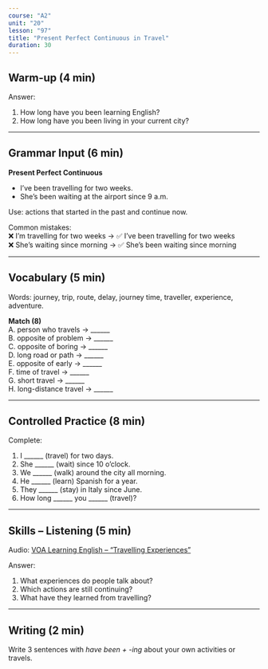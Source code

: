 ```yaml
---
course: "A2"
unit: "20"
lesson: "97"
title: "Present Perfect Continuous in Travel"
duration: 30
---
```


## Warm-up (4 min)
Answer:
1. How long have you been learning English?  
2. How long have you been living in your current city?  

-------

## Grammar Input (6 min)
**Present Perfect Continuous**  
- I’ve been travelling for two weeks.  
- She’s been waiting at the airport since 9 a.m.  

Use: actions that started in the past and continue now.  

Common mistakes:  
❌ I’m travelling for two weeks → ✅ I’ve been travelling for two weeks  
❌ She’s waiting since morning → ✅ She’s been waiting since morning  

-------

## Vocabulary (5 min)
Words: journey, trip, route, delay, journey time, traveller, experience, adventure.  

**Match (8)**  
A. person who travels → ______  
B. opposite of problem → ______  
C. opposite of boring → ______  
D. long road or path → ______  
E. opposite of early → ______  
F. time of travel → ______  
G. short travel → ______  
H. long-distance travel → ______  

-------

## Controlled Practice (8 min)
Complete:  
1. I ______ (travel) for two days.  
2. She ______ (wait) since 10 o’clock.  
3. We ______ (walk) around the city all morning.  
4. He ______ (learn) Spanish for a year.  
5. They ______ (stay) in Italy since June.  
6. How long ______ you ______ (travel)?  

-------

## Skills – Listening (5 min)
Audio: [VOA Learning English – “Travelling Experiences”](https://learningenglish.voanews.com/)  

Answer:  
1. What experiences do people talk about?  
2. Which actions are still continuing?  
3. What have they learned from travelling?  

-------

## Writing (2 min)
Write 3 sentences with *have been + -ing* about your own activities or travels.
